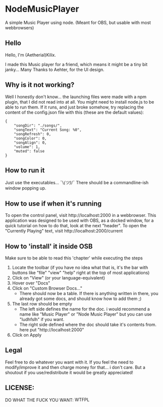 # NodeMusicPlayer
A simple Music Player using node. (Meant for OBS, but usable with most webbrowsers)

## Hello
Hello, I'm (Aetherial)Kilix.

I made this Music player for a friend, which means it might be a tiny bit janky...
Many Thanks to Aehter, for the UI design.

## Why is it not working?
Well I honestly don't know... the launching files were made with a npm plugin, that I did not read into at all.
You might need to install node.js to be able to run them.
If it runs, and just broke somehow, try replacing the content of the config.json file with this (these are the default values):
```
{
    "songDir": "./songs/",
    "songText": "Current Song: %0",
    "songRefresh": 0,
    "songColor": 0,
    "songAlign": 0,
    "volume": 1,
    "muted": false
}
```
## How to run it
Just use the executables... ¯\\_(ツ)_/¯
There should be a commandline-ish window popping up.

## How to use if when it's running
To open the control panel, visit http://localhost:2000 in a webbrowser.
This application was designed to be used with OBS, as a docked window, for a quick tutorial on how to do that, look at the next "header".
To open the "Currently Playing" text, visit http://localhost:2000/current

## How to 'install' it inside OSB

Make sure to be able to read this 'chapter' while executing the steps

1. Locate the toolbar (if you have no idea what that is, it's the bar with buttons like "file" "view" "help" right at the top of most applications)
2. Click on "View" (or your language-equivalent)
3. Hover over "Docs"
4. Click on "Custom Browser Docs..."
   - There should now be a table. If there is anything written in there, you already got some docs, and should know how to add them ;)
5. The last row should be empty
   - The left side defines the name for the doc. i would recommend a name like "Music Player" or "Node Music Player" but you can use "ludhfslh" if you want.
   - The right side defined where the doc should take it's contents from. here put "http://localhost:2000"
6. Click on Apply

## Legal 
Feel free to do whatever you want with it.
If you feel the need to modify/improve it and then charge money for that... i don't care.
But a shoutout if you use/redistribute it would be greatly appreciated!

## LICENSE:
DO WHAT THE FUCK YOU WANT:
<a href="http://www.wtfpl.net/"><img src="http://www.wtfpl.net/wp-content/uploads/2012/12/wtfpl-badge-4.png" width="80" height="15" alt="WTFPL" /></a>
